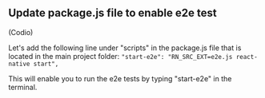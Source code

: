 ## Update package.js file to enable e2e test
(Codio)

Let's add the following line under "scripts" in the package.js file that is located in the main project folder:
`"start-e2e": "RN_SRC_EXT=e2e.js react-native start",`

This will enable you to run the e2e tests by typing "start-e2e" in the terminal.